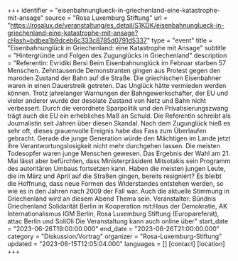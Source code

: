 +++
identifier = "eisenbahnunglueck-in-griechenland-eine-katastrophe-mit-ansage"
source = "Rosa Luxemburg Stiftung"
url = "https://rosalux.de/veranstaltung/es_detail/S1KDK/eisenbahnunglueck-in-griechenland-eine-katastrophe-mit-ansage?cHash=bdbea1b9dceb6c333c8785d0791d5337"
type = "event"
title = "Eisenbahnunglück in Griechenland: eine Katastrophe mit Ansage"
subtitle = "Hintergründe und Folgen des Zugunglücks in Griechenland"
description = "Referentin: Evridiki Bersi
Beim Eisenbahnunglück im Februar starben 57 Menschen. Zehntausende Demonstranten gingen aus Protest gegen den maroden Zustand der Bahn auf die Straße. Die griechischen Eisenbahner waren in einen Dauerstreik getreten. Das Unglück hätte vermieden werden können. Trotz jahrelanger Warnungen der Bahngewerkschafter, der EU und vieler anderer wurde der desolate Zustand von Netz und Bahn nicht verbessert. Durch die verordnete Sparpolitik und den Privatisierungszwang trägt auch die EU ein erhebliches Maß an Schuld. Die Referentin schreibt als Journalistin seit Jahren über diesen Skandal.
Nach dem Zugunglück hieß es sehr oft, dieses grauenvolle Ereignis habe das Fass zum Überlaufen gebracht. Gerade die junge Generation würde den Mächtigen im Lande jetzt ihre Verantwortungslosigkeit nicht mehr durchgehen lassen. Die meisten Todesopfer waren junge Menschen gewesen. Das Ergebnis der Wahl am 21. Mai lässt aber befürchten, dass Ministerpräsident Mitsotakis sein Programm des autoritären Umbaus fortsetzen kann. Haben die meisten jungen Leute, die im März und April auf die Straßen gingen, bereits resigniert? Es bleibt die Hoffnung, dass neue Formen des Widerstandes entstehen werden, so wie es in den Jahren nach 2009 der Fall war. Auch die aktuelle Stimmung in Griechenland wird an diesem Abend Thema sein.
Veranstalter: Bündnis Griechenland Solidarität Berlin in Kooperation mit:Haus der Demokratie, AK Internationalismus IGM Berlin, Rosa Luxemburg Stiftung (Europareferat), attac Berlin und SoliOli
Die Veranstaltung kann auch online über"
start_date = "2023-06-26T19:00:00.000"
end_date = "2023-06-26T21:00:00.000"
category = "Diskussion/Vortrag"
organizer = "Rosa-Luxemburg-Stiftung"
updated = "2023-06-15T12:05:04.000"
languages = []
[contact]
[location]
+++